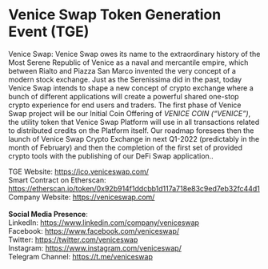 # Venice Swap Token Generation Event (TGE)

Venice Swap: Venice Swap owes its name to the extraordinary history of the Most Serene Republic of Venice as a naval and mercantile empire, which between Rialto and Piazza San Marco invented the very concept of a modern stock exchange. Just as the Serenissima did in the past, today Venice Swap intends to shape a new concept of crypto exchange where a bunch of different applications will create a powerful shared one-stop crypto experience for end users and traders. The first phase of Venice Swap project will be our Initial Coin Offering of <i>VENICE COIN (“VENICE”)</i>, the utility token that Venice Swap Platform will use in all transactions related to distributed credits on the Platform itself. Our roadmap foresees then the launch of Venice Swap Crypto Exchange in next Q1-2022 (predictably in the month of February) and then the completion of the first set of provided crypto tools with the publishing of our DeFi Swap application..<br>

TGE Website: https://ico.veniceswap.com/<br>
Smart Contract on Etherscan: https://etherscan.io/token/0x92b914f1ddcbb1d117a718e83c9ed7eb32fc44d1<br>
Company Website: https://veniceswap.com/<br>
<br><b>Social Media Presence</b>:<br>
LinkedIn: https://www.linkedin.com/company/veniceswap<br>
Facebook: https://www.facebook.com/veniceswap/<br>
Twitter: https://twitter.com/veniceswap<br>
Instagram: https://www.instagram.com/veniceswap/<br>
Telegram Channel: https://t.me/veniceswap<br>
